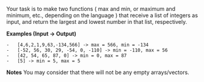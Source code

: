 Your task is to make two functions ( max and min, or maximum and minimum, etc., depending on the language ) that receive a list of integers as input, and return the largest and lowest number in that list, respectively.

**Examples (Input -> Output)**

```
-   [4,6,2,1,9,63,-134,566] -> max = 566, min = -134
-   [-52, 56, 30, 29, -54, 0, -110] -> min = -110, max = 56
-   [42, 54, 65, 87, 0] -> min = 0, max = 87
-   [5] -> min = 5, max = 5
```

**Notes**
You may consider that there will not be any empty arrays/vectors.
